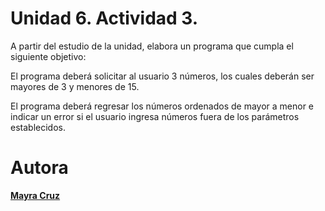 # Unidad 6. Actividad 3.
A partir del estudio de la unidad, elabora un programa que cumpla el siguiente objetivo:

El programa deberá solicitar al usuario 3 números, los cuales deberán ser mayores de 3 y menores de 15.

El programa deberá regresar los números ordenados de mayor a menor e indicar un error si el usuario ingresa números fuera de los parámetros establecidos.


Autora
===============

__[Mayra Cruz](https://github.com/cruzmayra)__